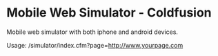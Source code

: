 Mobile Web Simulator - Coldfusion
=========

Mobile web simulator with both iphone and android devices.

Usage: /simulator/index.cfm?page=http://www.yourpage.com
